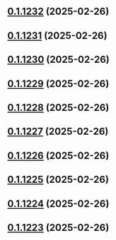 ## [0.1.1232](https://github.com/binary-braids/terraform-oracle/compare/v0.1.1231...v0.1.1232) (2025-02-26)



## [0.1.1231](https://github.com/binary-braids/terraform-oracle/compare/v0.1.1230...v0.1.1231) (2025-02-26)



## [0.1.1230](https://github.com/binary-braids/terraform-oracle/compare/v0.1.1229...v0.1.1230) (2025-02-26)



## [0.1.1229](https://github.com/binary-braids/terraform-oracle/compare/v0.1.1228...v0.1.1229) (2025-02-26)



## [0.1.1228](https://github.com/binary-braids/terraform-oracle/compare/v0.1.1227...v0.1.1228) (2025-02-26)



## [0.1.1227](https://github.com/binary-braids/terraform-oracle/compare/v0.1.1226...v0.1.1227) (2025-02-26)



## [0.1.1226](https://github.com/binary-braids/terraform-oracle/compare/v0.1.1225...v0.1.1226) (2025-02-26)



## [0.1.1225](https://github.com/binary-braids/terraform-oracle/compare/v0.1.1224...v0.1.1225) (2025-02-26)



## [0.1.1224](https://github.com/binary-braids/terraform-oracle/compare/v0.1.1223...v0.1.1224) (2025-02-26)



## [0.1.1223](https://github.com/binary-braids/terraform-oracle/compare/v0.1.1222...v0.1.1223) (2025-02-26)




